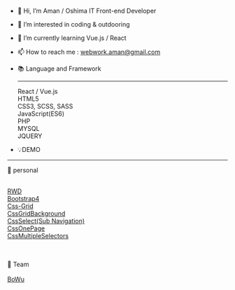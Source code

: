 - 👋 Hi, I’m Aman / Oshima IT Front-end Developer
- 👀 I’m interested in coding & outdooring
- 🌱 I’m currently learning Vue.js / React
- 📫 How to reach me : webwork.aman@gmail.com

- 📚 Language and Framework <hr>
React / Vue.js<br>
HTML5<br>
CSS3, SCSS, SASS<br>
JavaScript(ES6)<br>
PHP<br>
MYSQL<br>
JQUERY<br>

- 💡DEMO 
<hr>
 👤 personal <br><br>

<a href="https://webworkaman.github.io/RWD/">RWD</a>
<br>
<a href="https://webworkaman.github.io/Bootstrap4/">Bootstrap4</a>
<br>
<a href="https://webworkaman.github.io/Css-Grid/">Css-Grid</a>
<br>
<a href="https://webworkaman.github.io/CssGrid_Background/">CssGridBackground</a>
<br>
<a href="https://webworkaman.github.io/Css-select/">CssSelect(Sub Navigation)</a>
<br>
<a href="https://webworkaman.github.io/CssOnePage/">CssOnePage</a>
<br>
<a href="https://webworkaman.github.io/Css_MultipleSelectors/">CssMultipleSelectors</a>


<br><br>
  👥 Team <br><br>
 <a href="https://tibamef2e.com/ted102/project/g3/dist/index.html">BoWu</a>

<!---
WebworkAman/WebworkAman is a ✨ special ✨ repository because its `README.md` (this file) appears on your GitHub profile.
You can click the Preview link to take a look at your changes.
--->
